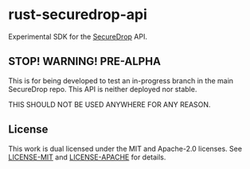 # rust-securedrop-api

Experimental SDK for the [SecureDrop](https://seucredrop.org) API.

## STOP! WARNING! PRE-ALPHA

This is for being developed to test an in-progress branch in the main SecureDrop repo. This API is
neither deployed nor stable.

THIS SHOULD NOT BE USED ANYWHERE FOR ANY REASON.

## License

This work is dual licensed under the MIT and Apache-2.0 licenses. See [LICENSE-MIT](./LICENSE-MIT)
and [LICENSE-APACHE](./LICENSE-APACHE) for details.
